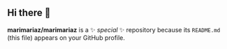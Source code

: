 ## Hi there 👋


**marimariaz/marimariaz** is a ✨ _special_ ✨ repository because its `README.md` (this file) appears on your GitHub profile.

